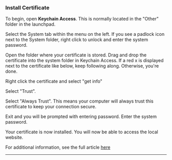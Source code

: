 ### Install Certificate

To begin, open **Keychain Access**. This is normally located in the "Other" folder in the launchpad.



Select the System tab within the menu on the left. If you see a padlock icon next to the System folder, right click to unlock and enter the system password. 





Open the folder where your certificate is stored. Drag and drop the certificate into the system folder in Keychain Access. If a red x is displayed next to the certificate like below, keep following along. Otherwise, you're done.



Right click the certificate and select "get info"



Select "Trust".



Select "Always Trust". This means your computer will always trust this certificate to keep your connection secure.



Exit and you will be prompted with entering password. Enter the system password.

Your certificate is now installed. You will now be able to access the local website.

For additional information, see the full article [here](https://support.optisigns.com/hc/en-us/articles/35184720136595)

---
